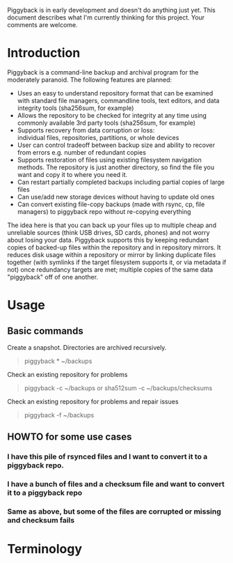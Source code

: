 
Piggyback is in early development and doesn't do anything just yet.  This 
document describes what I'm currently thinking for this project.  Your
comments are welcome.

# Introduction

Piggyback is a command-line backup and archival program for the
moderately paranoid.  The following features are planned:

- Uses an easy to understand repository format that can be examined with 
  standard file managers, commandline tools, text editors, and data 
  integrity tools (sha256sum, for example)
- Allows the repository to be checked for integrity at any time using 
  commonly available 3rd party tools (sha256sum, for example)
- Supports recovery from data corruption or loss:  
  individual files, repositories, partitions, or whole devices
- User can control tradeoff between backup size and ability to recover 
  from errors e.g. number of redundant copies
- Supports restoration of files using existing filesystem navigation
  methods.  The repository is just another directory, so find the file
  you want and copy it to where you need it.
- Can restart partially completed backups including partial copies of
  large files
- Can use/add new storage devices without having to update old ones
- Can convert existing file-copy backups (made with rsync, cp, file
  managers) to piggyback repo without re-copying everything

The idea here is that you can back up your files up to multiple cheap
and unreliable sources (think USB drives, SD cards, phones) and not
worry about losing your data.  Piggyback supports this by keeping
redundant copies of backed-up files within the repository and in
repository mirrors. It reduces disk usage within a repository or
mirror by linking duplicate files together (with symlinks if the
target filesystem supports it, or via metadata if not) once redundancy
targets are met; multiple copies of the same data "piggyback" off of
one another.

# Usage

## Basic commands

Create a snapshot.  Directories are archived recursively.
> piggyback * ~/backups

Check an existing repository for problems
> piggyback -c ~/backups
or
> sha512sum -c ~/backups/checksums

Check an existing repository for problems and repair issues
> piggyback -f ~/backups 

## HOWTO for some use cases

### I have this pile of rsynced files and I want to convert it to a piggyback repo.

### I have a bunch of files and a checksum file and want to convert it to a piggyback repo

### Same as above, but some of the files are corrupted or missing and checksum fails

# Terminology
